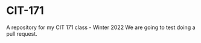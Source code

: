 # CIT-171
A repository for my CIT 171 class - Winter 2022
We are going to test doing a pull request.

